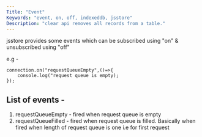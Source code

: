 ```yaml
---
Title: "Event"
Keywords: "event, on, off, indexeddb, jsstore"
Description: "clear api removes all records from a table."
---
```


jsstore provides some events which can be subscribed using "on" & unsubscribed using "off"

e.g -

```
connection.on("requestQueueEmpty",()=>{
    console.log("request queue is empty);
});
```

## List of events - 

1. requestQueueEmpty - fired when request queue is empty
2. requestQueueFilled - fired when request queue is filled. Basically when fired when length of request queue is one i.e for first request

